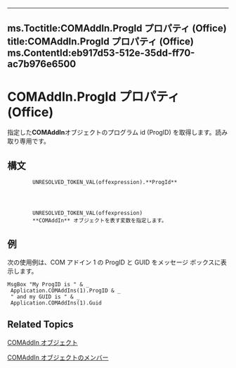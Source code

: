 

---
ms.Toctitle:COMAddIn.ProgId プロパティ (Office)
title:COMAddIn.ProgId プロパティ (Office)
ms.ContentId:eb917d53-512e-35dd-ff70-ac7b976e6500
---
# COMAddIn.ProgId プロパティ (Office)




指定した**COMAddIn**オブジェクトのプログラム id (ProgID) を取得します。読み取り専用です。

## 構文

            UNRESOLVED_TOKEN_VAL(offexpression).**ProgId**




            UNRESOLVED_TOKEN_VAL(offexpression)
            **COMAddIn** オブジェクトを表す変数を指定します。



## 例
次の使用例は、COM アドイン 1 の ProgID と GUID をメッセージ ボックスに表示します。

```sourcecode
MsgBox "My ProgID is " & _ 
 Application.COMAddIns(1).ProgID & _ 
 " and my GUID is " & _ 
 Application.COMAddIns(1).Guid
```




## Related Topics

[COMAddIn オブジェクト](dcaa9f0c-20fb-9f53-5f74-9ec0b1cefeea.md)

[COMAddIn オブジェクトのメンバー](698d4d8e-6071-acd3-a39b-ab01fd878452.md)




